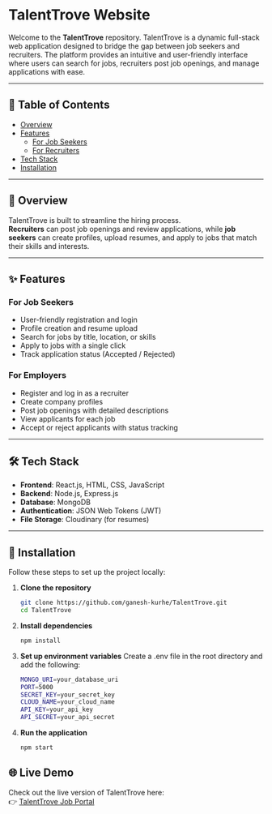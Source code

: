 # TalentTrove Website

Welcome to the **TalentTrove** repository. TalentTrove is a dynamic full-stack web application designed to bridge the gap between job seekers and recruiters. The platform provides an intuitive and user-friendly interface where users can search for jobs, recruiters post job openings, and manage applications with ease.

---

## 📑 Table of Contents

- [Overview](#overview)
- [Features](#features)
  - [For Job Seekers](#for-job-seekers)
  - [For Recruiters](#for-employers)
- [Tech Stack](#tech-stack)
- [Installation](#installation)

---

## 📌 Overview

TalentTrove is built to streamline the hiring process.  
**Recruiters** can post job openings and review applications, while **job seekers** can create profiles, upload resumes, and apply to jobs that match their skills and interests.

---

## ✨ Features

### For Job Seekers

- User-friendly registration and login
- Profile creation and resume upload
- Search for jobs by title, location, or skills
- Apply to jobs with a single click
- Track application status (Accepted / Rejected)

### For Employers

- Register and log in as a recruiter
- Create company profiles
- Post job openings with detailed descriptions
- View applicants for each job
- Accept or reject applicants with status tracking

---

## 🛠️ Tech Stack

- **Frontend**: React.js, HTML, CSS, JavaScript  
- **Backend**: Node.js, Express.js  
- **Database**: MongoDB  
- **Authentication**: JSON Web Tokens (JWT)  
- **File Storage**: Cloudinary (for resumes)

---

## 🚀 Installation

Follow these steps to set up the project locally:

1. **Clone the repository**  
   ```bash
   git clone https://github.com/ganesh-kurhe/TalentTrove.git
   cd TalentTrove

2. **Install dependencies**
   ```bash
   npm install

3. **Set up environment variables**
   Create a .env file in the root directory and add the following:
   ```bash
   MONGO_URI=your_database_uri
   PORT=5000 
   SECRET_KEY=your_secret_key
   CLOUD_NAME=your_cloud_name
   API_KEY=your_api_key
   API_SECRET=your_api_secret

4. **Run the application**
   ```bash
   npm start


## 🌐 Live Demo

Check out the live version of TalentTrove here:  
👉 [TalentTrove Job Portal](https://talenttrove-web-application.onrender.com)

 


